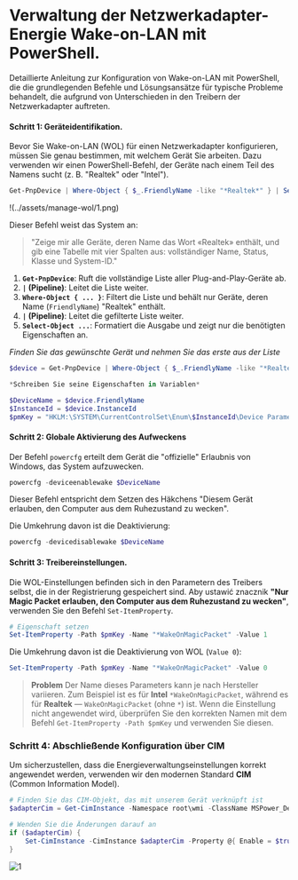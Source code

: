 # Verwaltung der Netzwerkadapter-Energie Wake-on-LAN mit PowerShell.

Detaillierte Anleitung zur Konfiguration von Wake-on-LAN mit PowerShell, die die grundlegenden Befehle und Lösungsansätze für typische Probleme behandelt, die aufgrund von Unterschieden in den Treibern der Netzwerkadapter auftreten.

#### Schritt 1: Geräteidentifikation.

Bevor Sie Wake-on-LAN (WOL) für einen Netzwerkadapter konfigurieren, müssen Sie genau bestimmen, mit welchem Gerät Sie arbeiten. Dazu verwenden wir einen PowerShell-Befehl, der Geräte nach einem Teil des Namens sucht (z. B. "Realtek" oder "Intel").

```powershell
Get-PnpDevice | Where-Object { $_.FriendlyName -like "*Realtek*" } | Select-Object FriendlyName, Status, Class, InstanceId
```
!(../assets/manage-wol/1.png)

Dieser Befehl weist das System an:
> "Zeige mir alle Geräte, deren Name das Wort «Realtek» enthält, und gib eine Tabelle mit vier Spalten aus: vollständiger Name, Status, Klasse und System-ID."

1.  **`Get-PnpDevice`**: Ruft die vollständige Liste aller Plug-and-Play-Geräte ab.
2.  **`|` (Pipeline)**: Leitet die Liste weiter.
3.  **`Where-Object { ... }`**: Filtert die Liste und behält nur Geräte, deren Name (`FriendlyName`) "Realtek" enthält.
4.  **`|` (Pipeline)**: Leitet die gefilterte Liste weiter.
5.  **`Select-Object ...`**: Formatiert die Ausgabe und zeigt nur die benötigten Eigenschaften an.

*Finden Sie das gewünschte Gerät und nehmen Sie das erste aus der Liste*

```powershell
$device = Get-PnpDevice | Where-Object { $_.FriendlyName -like "*Realtek*" } | Select-Object -First 1

*Schreiben Sie seine Eigenschaften in Variablen*

$DeviceName = $device.FriendlyName
$InstanceId = $device.InstanceId
$pmKey = "HKLM:\SYSTEM\CurrentControlSet\Enum\$InstanceId\Device Parameters"
```

#### Schritt 2: Globale Aktivierung des Aufweckens

Der Befehl `powercfg` erteilt dem Gerät die "offizielle" Erlaubnis von Windows, das System aufzuwecken.
```powershell
powercfg -deviceenablewake $DeviceName
```
Dieser Befehl entspricht dem Setzen des Häkchens "Diesem Gerät erlauben, den Computer aus dem Ruhezustand zu wecken".

Die Umkehrung davon ist die Deaktivierung:
```powershell
powercfg -devicedisablewake $DeviceName
```
#### Schritt 3: Treibereinstellungen.
Die WOL-Einstellungen befinden sich in den Parametern des Treibers selbst, die in der Registrierung gespeichert sind.
Aby ustawić znacznik **"Nur Magic Packet erlauben, den Computer aus dem Ruhezustand zu wecken"**,
verwenden Sie den Befehl `Set-ItemProperty`.

```powershell
# Eigenschaft setzen
Set-ItemProperty -Path $pmKey -Name "*WakeOnMagicPacket" -Value 1
```
Die Umkehrung davon ist die Deaktivierung von WOL (`Value 0`):
```powershell
Set-ItemProperty -Path $pmKey -Name "*WakeOnMagicPacket" -Value 0
```
> **Problem** Der Name dieses Parameters kann je nach Hersteller variieren. Zum Beispiel ist es für **Intel** `*WakeOnMagicPacket`, während es für **Realtek** — `WakeOnMagicPacket` (ohne `*`) ist. Wenn die Einstellung nicht angewendet wird, überprüfen Sie den korrekten Namen mit dem Befehl `Get-ItemProperty -Path $pmKey` und verwenden Sie diesen.

### Schritt 4: Abschließende Konfiguration über CIM
Um sicherzustellen, dass die Energieverwaltungseinstellungen korrekt angewendet werden, verwenden wir den modernen Standard **CIM** (Common Information Model).

```powershell
# Finden Sie das CIM-Objekt, das mit unserem Gerät verknüpft ist
$adapterCim = Get-CimInstance -Namespace root\wmi -ClassName MSPower_DeviceEnable | Where-Object { $_.InstanceName -like "*$($instanceId.Split('\')[-1])*" }

# Wenden Sie die Änderungen darauf an
if ($adapterCim) {
    Set-CimInstance -CimInstance $adapterCim -Property @{ Enable = $true }
}
```

![1](../assets/manage-wol/1.png)

```
